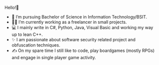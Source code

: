 Hello!👋
- 🧻 I’m pursuing Bachelor of Science in Information Technology/BSIT.
- 👨‍🏫 I’m currently working as a freelancer in small projects.
- 💻 I mainly write in C#, Python, Java, Visual Basic and working my way up to lean C++.
- ✨ I am passionate about software security related project and obfuscation techniques.
- ✍️ On my spare time I still like to code, play boardgames (mostly RPGs) and engage in single player game activity.

<!---
Dioromains/Dioromains is a ✨ special ✨ repository because its `README.md` (this file) appears on your GitHub profile.
You can click the Preview link to take a look at your changes.
--->
